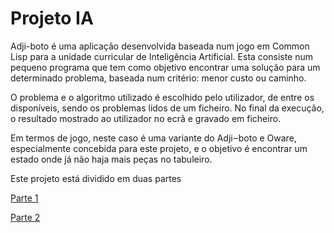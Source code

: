 # Projeto IA

Adji-boto é uma aplicação desenvolvida baseada num jogo em Common Lisp para a unidade curricular de Inteligência Artificial. Esta consiste num pequeno programa que tem como objetivo encontrar uma solução para um determinado problema, baseada num critério: menor custo ou caminho.

O problema e o algoritmo utilizado é escolhido pelo utilizador, de entre os disponíveis, sendo os problemas lidos de um ficheiro. No final da execução, o resultado mostrado ao utilizador no ecrã e gravado em ficheiro.

Em termos de jogo, neste caso é uma variante do Adji‒boto e Oware, especialmente concebida para este projeto, e o objetivo é encontrar um estado onde já não haja mais peças no tabuleiro.

Este projeto está dividido em duas partes

[Parte 1](https://github.com/Ribeiro-Tiago/projeto-ia/tree/master/parte%201)

[Parte 2](https://github.com/Ribeiro-Tiago/projeto-ia/tree/master/parte%202)
